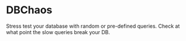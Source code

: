 # DBChaos

Stress test your database with random or pre-defined queries. Check at what point the slow queries break your DB.

